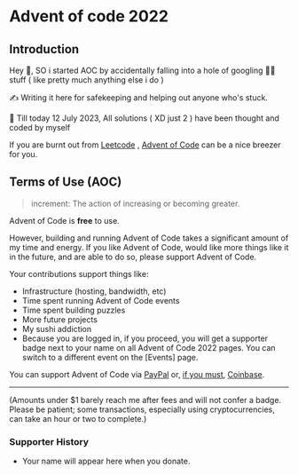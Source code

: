 # Advent of code 2022 


## Introduction 
Hey 👋, SO i started AOC by accidentally falling into a hole of googling 🧑‍💻 stuff 
( like pretty much anything else i do )

✍️ Writing it here for safekeeping and helping out anyone who's stuck. 

📅 Till today 12 July 2023, All solutions ( XD just 2 ) have been thought and coded by myself

If you are burnt out from [Leetcode](https://leetcode.com/) , [Advent of Code](https://adventofcode.com/2022) can be a nice breezer for you.


## Terms of Use (AOC)
> increment: The action of increasing or becoming greater.

Advent of Code is **free** to use.

However, building and running Advent of Code takes a significant amount of my time and energy. If you like Advent of Code, would like more things like it in the future, and are able to do so, please support Advent of Code.

Your contributions support things like:

- Infrastructure (hosting, bandwidth, etc)
- Time spent running Advent of Code events
- Time spent building puzzles
- More future projects
- My sushi addiction
- Because you are logged in, if you proceed, you will get a supporter badge next to your name on all Advent of Code 2022 pages. You can switch to a different event on the [Events] page.


You can support Advent of Code via [PayPal](https://adventofcode.com/2022/support/paypal) or, [if you must](https://digiconomist.net/bitcoin-energy-consumption), [Coinbase](https://adventofcode.com/2022/support/coinbase).

---
(Amounts under $1 barely reach me after fees and will not confer a badge. Please be patient; some transactions, especially using cryptocurrencies, can take an hour or two to complete.)

### Supporter History 
- Your name will appear here when you donate.